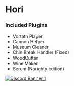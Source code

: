 # Hori

### Included Plugins 

- Vortath Player
- Cannon Helper
- Museum Cleaner
- Chin Break Handler (Fixed)
- WoodCutter
- Wine Maker
- Serum (Naughty edition)

[![Discord Banner 1](https://discordapp.com/api/guilds/957835967052525588/widget.png?style=banner2)](https://discord.gg/SVd7jRz245)
